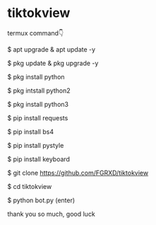 # tiktokview

termux command👇

$ apt upgrade & apt update -y

$ pkg update & pkg upgrade -y

$ pkg install python

$ pkg intstall python2

$ pkg install python3

$ pip install requests

$ pip install bs4

$ pip install pystyle

$ pip install keyboard

$ git clone https://github.com/FGRXD/tiktokview

$ cd tiktokview

$ python bot.py (enter)

thank you so much, good luck
